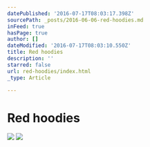 ```yaml
---
datePublished: '2016-07-17T08:03:17.398Z'
sourcePath: _posts/2016-06-06-red-hoodies.md
inFeed: true
hasPage: true
author: []
dateModified: '2016-07-17T08:03:10.550Z'
title: Red hoodies
description: ''
starred: false
url: red-hoodies/index.html
_type: Article

---
```

# Red hoodies
![](https://the-grid-user-content.s3-us-west-2.amazonaws.com/5db66925-202d-4cd1-b388-b116ccd5c462.jpg)
![](https://the-grid-user-content.s3-us-west-2.amazonaws.com/157c9515-38da-4d60-92bf-42f7eb81b482.jpg)